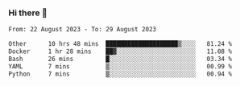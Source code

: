 ### Hi there 👋

<!--
**palaashatri/palaashatri** is a ✨ _special_ ✨ repository because its `README.md` (this file) appears on your GitHub profile.

Here are some ideas to get you started:

- 🔭 I’m currently working on ...
- 🌱 I’m currently learning ...
- 👯 I’m looking to collaborate on ...
- 🤔 I’m looking for help with ...
- 💬 Ask me about ...
- 📫 How to reach me: ...
- 😄 Pronouns: ...
- ⚡ Fun fact: ...
-->

<!--START_SECTION:waka-->

```txt
From: 22 August 2023 - To: 29 August 2023

Other      10 hrs 48 mins  ████████████████████▒░░░░   81.24 %
Docker     1 hr 28 mins    ██▓░░░░░░░░░░░░░░░░░░░░░░   11.08 %
Bash       26 mins         █░░░░░░░░░░░░░░░░░░░░░░░░   03.34 %
YAML       7 mins          ▒░░░░░░░░░░░░░░░░░░░░░░░░   00.99 %
Python     7 mins          ▒░░░░░░░░░░░░░░░░░░░░░░░░   00.94 %
```

<!--END_SECTION:waka-->
